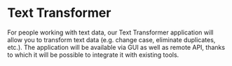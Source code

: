 # Text Transformer

For people working with text data, our Text Transformer application will allow you to transform text data (e.g. change case, eliminate duplicates, etc.). The application will be available via GUI as well as remote API, thanks to which it will be possible to integrate it with existing tools.

